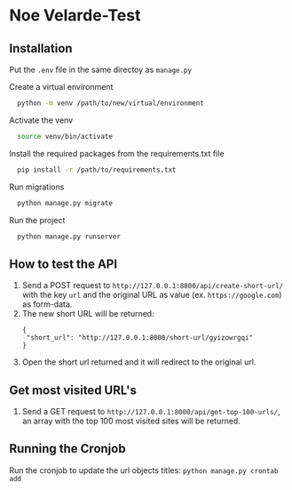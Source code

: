# Noe Velarde-Test

## Installation

Put the `.env` file in the same directoy as `manage.py`

Create a virtual environment

```bash
  python -m venv /path/to/new/virtual/environment
```
Activate the venv
```bash
  source venv/bin/activate
```
Install the required packages from the requirements.txt file
```bash
  pip install -r /path/to/requirements.txt
```
Run migrations
```bash
  python manage.py migrate
```
Run the project
```bash
  python manage.py runserver
```

## How to test the API

1. Send a POST request to `http://127.0.0.1:8000/api/create-short-url/` with the key `url` and the original URL as value (ex. `https://google.com`) as form-data.
2. The new short URL will be returned:
   ```
   {
    "short_url": "http://127.0.0.1:8000/short-url/gyizowrgqi"
   }
   ```
3. Open the short url returned and it will redirect to the original url.

## Get most visited URL's

1. Send a GET request to `http://127.0.0.1:8000/api/get-top-100-urls/`, an array with the top 100 most visited sites will be returned.

## Running the Cronjob

Run the cronjob to update the url objects titles:
`python manage.py crontab add`
